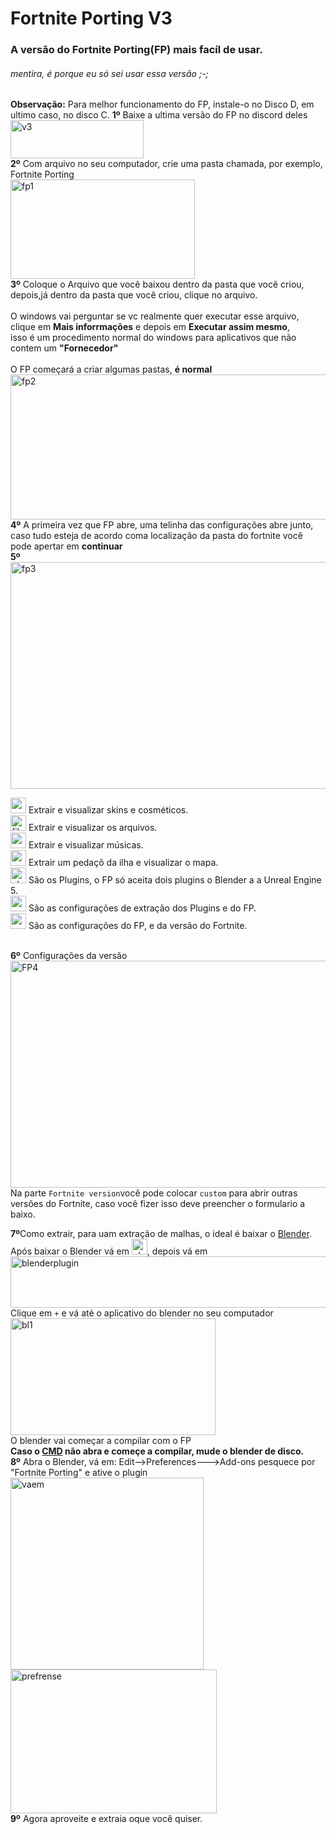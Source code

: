 # Fortnite Porting V3
### A versão do Fortnite Porting(FP) mais facíl de usar.
###### mentira, é porque eu só sei usar essa versão ;-;
**Observação:** Para melhor funcionamento do FP, instale-o no Disco D, em ultimo caso, no disco C.
**1º** Baixe a ultima versão do FP no discord deles</br>
<img width="213" height="61" alt="v3" src="https://github.com/user-attachments/assets/8457e9ee-5c45-4464-a09a-373b1478b0a7" />
</br>
**2º** Com arquivo no seu computador, crie uma pasta chamada, por exemplo, Fortnite Porting</br>
<img width="295" height="159" alt="fp1" src="https://github.com/user-attachments/assets/9874cea7-2baf-43fa-ab12-a5d102e88567" />
</br>
**3º** Coloque o Arquivo que você baixou dentro da pasta que você criou,</br>
depois,já dentro da pasta que você criou, clique no arquivo.</br>
</br>
O windows vai perguntar se vc realmente quer executar esse arquivo,</br>
clique em **Mais inforrmações** e depois em **Executar assim mesmo**,</br>
isso é um procedimento normal do windows para aplicativos que não contem um **"Fornecedor"**</br>
</br>
O FP começará a criar algumas pastas, **é normal**</br>
<img width="652" height="232" alt="fp2" src="https://github.com/user-attachments/assets/a02c3c2e-26e8-4abd-9875-99f86e310120" />
</br>
**4º** A primeira vez que FP abre, uma telinha das configurações abre junto,</br>
caso tudo esteja de acordo coma localização da pasta do fortnite você pode apertar em **continuar**</br>
**5º**</br>
<img width="683" height="363" alt="fp3" src="https://github.com/user-attachments/assets/07f42cd8-ba3f-4b6a-86b8-1b82dadb4a05" />

<img width="25,5" height="25,5" alt="assets" src="https://github.com/user-attachments/assets/02e0f8b9-a9f2-4bad-adc6-6c0eff9c45c1" />
Extrair e visualizar skins e cosméticos.</br>
<img width="25,5" height="25,5" alt="files" src="https://github.com/user-attachments/assets/a65bd93d-b196-438a-b1db-2f3c43949c0c" />
Extrair e visualizar os arquivos.</br>
<img width="25,5" height="25,5" alt="radio" src="https://github.com/user-attachments/assets/e4fe0723-7227-4d57-b00f-163d2cb3d213" />
Extrair e visualizar músicas.</br>
<img width="25,5" height="25,5" alt="map" src="https://github.com/user-attachments/assets/d38f7152-80d0-4531-a722-da000292da47" />
Extrair um pedaçõ da ilha e visualizar o mapa.</br>
<img width="25,5" height="25,5" alt="plugin" src="https://github.com/user-attachments/assets/2fef081d-d5fa-4e29-8439-65e9ed6037e4" />
São os Plugins, o FP só aceita dois plugins o Blender a a Unreal Engine 5.</br>
<img width="25,5" height="25,5" alt="configplugin" src="https://github.com/user-attachments/assets/b11a0bc5-4556-4c30-a25a-99ab28bcdd3b" />
São as configurações de extração dos Plugins e do FP.</br>
<img width="25,5" height="25,5" alt="config" src="https://github.com/user-attachments/assets/5d7c1ce0-754d-47c1-b2a8-76c8c458fa1e" />
São as configurações do FP, e da versão do Fortnite.</br>
</br>

**6º** Configurações da versão</br>
<img width="683" height="363" alt="FP4" src="https://github.com/user-attachments/assets/c1d0ebd5-0c85-4b48-84f3-bbc127dae8f8" />
</br>
Na parte `Fortnite version`você pode colocar `custom` para abrir outras versões do Fortnite, caso você fizer isso deve preencher o formulario a baixo.</br>

**7º**Como extrair, para uam extração de malhas, o ideal é baixar o [Blender](https://www.blender.org/download/releases/4-3/).</br>
Após baixar o Blender vá em <img width="25,5" height="25,5" alt="plugin" src="https://github.com/user-attachments/assets/5d4e5b9f-ec03-4fb9-81f7-961dc6621b7a" />, depois vá em</br> 
<img width="612,5" height="82,5" alt="blenderplugin" src="https://github.com/user-attachments/assets/de00012d-bb6e-4c91-8a27-0e709758b805" />
</br>
Clique em `+` e vá até o aplicativo do blender no seu computador</br>
<img width="328,5" height="187,5" alt="bl1" src="https://github.com/user-attachments/assets/74e0a207-5227-4a2d-a74c-8b12159cbf45" />
</br>
O blender vai começar a compilar com o FP</br>
**Caso o [CMD](https://www.google.com/search?sca_esv=c4d3b1b5b2456fed&sxsrf=AE3TifOdPiq2MuLemzktfNs9wAC440pc8Q:1752760480270&q=CMD&udm=2&fbs=AIIjpHxX5k-tONtMCu8aDeA7E5WMdDwGSuc8eBkl8hX51y2q6-r6qOmgvFs8yhx59bJgnXSSHSaXi7uLtgKX7K-NBAamkUzZZKA5kfvk-E8Fz48kFquF6QXjCbOG4NXJ5OuxnMKC6UYuyGgukLCUeAwstyCxuTOp8AvXd_HiHjF_gqr8DHWLzbYhXJ0wwuPTcWQJFn8ehHDl7rXLnPTk6GavXyQRTGPEIg&sa=X&ved=2ahUKEwi-9LXOhcSOAxVlArkGHWVFJYMQtKgLKAF6BAgPEAE&biw=1366&bih=641&dpr=1#vhid=Hmm2YN_y9VyDpM&vssid=mosaic) não abra e começe a compilar, mude o blender de disco.**
</br>
**8º** Abra o Blender, vá em: Edit-->Preferences--->Add-ons pesquece por "Fortnite Porting" e ative o plugin
</br>
<img width="309" height="307" alt="vaem" src="https://github.com/user-attachments/assets/4a5b879c-03b1-4590-8043-d071fc07f8aa" />
</br>
<img width="330" height="230" alt="prefrense" src="https://github.com/user-attachments/assets/f3006d32-c19f-49f1-82d5-269edf133a86" />
</br>
**9º** Agora aproveite e extraia oque você quiser.
